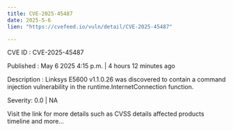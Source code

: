 ```yaml
---
title: CVE-2025-45487
date: 2025-5-6
lien: "https://cvefeed.io/vuln/detail/CVE-2025-45487"

---
```


CVE ID : CVE-2025-45487

Published :  May 6
2025
4:15 p.m. | 4 hours
12 minutes ago

Description : Linksys E5600 v1.1.0.26 was discovered to contain a command injection vulnerability in the runtime.InternetConnection function.

Severity: 0.0 | NA

Visit the link for more details
such as CVSS details
affected products
timeline
and more...
